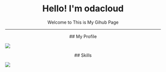 <h1 align="center">Hello! I'm odacloud</h1>
<p align="center">Welcome to This is My Gihub Page</p>

---
<div align="center">
  ## My Profile  
  </div>

<p>
  <a href="https://www.instagram.com/onda_0809/" target="_blank"><img src="https://img.shields.io/badge/instagram-E4405F?style=for-the-badge&logo=instagram&logoColor=white"></a>
</p>

<div align="center">
## Skills
</div>
<p>
  <img src="https://img.shields.io/badge/Python-3776AB?style=for-the-badge&logo=Python&logoColor=white">
</p>
